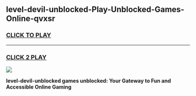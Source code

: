 
## level-devil-unblocked-Play-Unblocked-Games-Online-qvxsr
<h3>
<a href="https://premium76.site?title=level-devil-unblocked&ref=25A">CLICK TO PLAY</a></h3>
<hr>

<h3>
<a href="https://premium76.site?title=level-devil-unblocked&ref=25A">CLICK 2 PLAY</a>
  
</h3>

<a href="https://premium76.site?title=level-devil-unblocked&ref=25A"><img src="https://clearcache.store/games.png"></a>


**level-devil-unblocked games unblocked: Your Gateway to Fun and Accessible Online Gaming**
